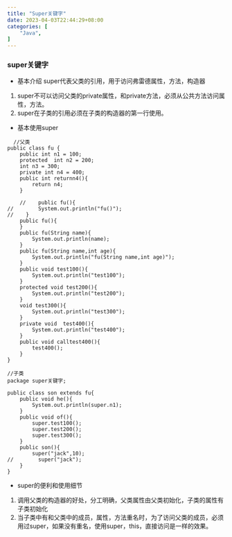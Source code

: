 ```yaml
---
title: "Super关键字"
date: 2023-04-03T22:44:29+08:00
categories: [
    "Java",
]
---
```

### super关键字
* 基本介绍
  super代表父类的引用，用于访问弗雷德属性，方法，构造器
1. super不可以访问父类的private属性，和private方法，必须从公共方法访问属性，方法。
2. super在子类的引用必须在子类的构造器的第一行使用。
* 基本使用super   
  
```
  //父类
public class fu {
    public int n1 = 100;
    protected  int n2 = 200;
    int n3 = 300;
    private int n4 = 400;
    public int returnn4(){
        return n4;
    }

    //    public fu(){
//        System.out.println("fu()");
//    }
    public fu(){
    }
    public fu(String name){
        System.out.println(name);
    }
    public fu(String name,int age){
        System.out.println("fu(String name,int age)");
    }
    public void test100(){
        System.out.println("test100");
    }
    protected void test200(){
        System.out.println("test200");
    }
    void test300(){
        System.out.println("test300");
    }
    private void  test400(){
        System.out.println("test400");
    }
    public void calltest400(){
        test400();
    }
}

//子类
package super关键字;

public class son extends fu{
    public void he(){
        System.out.println(super.n1);
    }
    public void of(){
        super.test100();
        super.test200();
        super.test300();
    }
    public son(){
        super("jack",10);
//        super("jack");
    }
}
```

* super的便利和使用细节
1. 调用父类的构造器的好处，分工明确，父类属性由父类初始化，子类的属性有子类初始化
2. 当子类中有和父类中的成员，属性，方法重名时，为了访问父类的成员，必须用过super，如果没有重名，使用super，this，直接访问是一样的效果。

